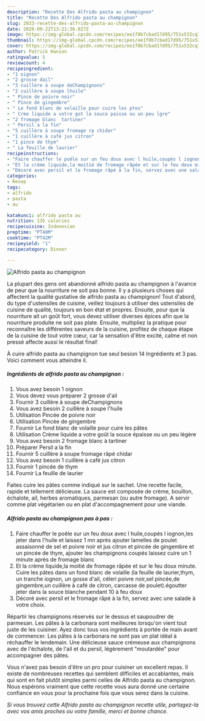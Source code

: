 ```yaml
---
description: "Recette Des Alfrido pasta au champignon"
title: "Recette Des Alfrido pasta au champignon"
slug: 2033-recette-des-alfrido-pasta-au-champignon
date: 2020-09-22T13:21:36.027Z
image: https://img-global.cpcdn.com/recipes/ee1f8b7cbad17d95/751x532cq70/alfrido-pasta-au-champignon-photo-principale-de-la-recette.jpg
thumbnail: https://img-global.cpcdn.com/recipes/ee1f8b7cbad17d95/751x532cq70/alfrido-pasta-au-champignon-photo-principale-de-la-recette.jpg
cover: https://img-global.cpcdn.com/recipes/ee1f8b7cbad17d95/751x532cq70/alfrido-pasta-au-champignon-photo-principale-de-la-recette.jpg
author: Patrick Hanson
ratingvalue: 5
reviewcount: 4
recipeingredient:
- "1 oignon"
- "2 grosse dail"
- "3 cuillère à soupe deChampignons"
- "2 cuillère à soupe lhuile"
- " Pince de poivre noir"
- " Pince de gingembre"
- " Le fond blanc de volaille pour cuire les ptes"
- " Crme liquide a votre got la souce paisse ou un peu lgre"
- "2 fromage blanc  tartiner"
- " Persil a la fin"
- "5 cuillère à soupe fromage rp chidar"
- "1 cuillère à café jus citron"
- "1 pince de thym"
- " La feuille de laurier"
recipeinstructions:
- "Faire chauffer le poêle sur un feu doux avec l huile,coupés l iognon,les jeter dans l&#39;huile et laissez 1 mn après ajouter lamelles de poulet assaisonné de sel et poivre noir et jus citron et pincée de gingembre et un pincée de thym, ajouter les champignons coupés laissez cuire un 1 minute après de fromage blanc"
- "Et la crème liquide,la moitié de fromage râpée et sur le feu doux minute. Cuire les pâtes dans un fond blanc de volaille (la feuille de laurier,thym, un tranche iognon, un gosse d&#39;ail, céleri poivre noir,sel pincée,de gingembre,un cuillère à café de citron, carcasse de poulet).égoutter jeter dans la souce blanche pendant 10 à feu doux"
- "Décoré avec persil et le fromage râpé à la fin, servez avec une salade à votre choix."
categories:
- Resep
tags:
- alfrido
- pasta
- au

katakunci: alfrido pasta au 
nutrition: 135 calories
recipecuisine: Indonesian
preptime: "PT40M"
cooktime: "PT42M"
recipeyield: "1"
recipecategory: Dinner

---
```



![Alfrido pasta au champignon](https://img-global.cpcdn.com/recipes/ee1f8b7cbad17d95/751x532cq70/alfrido-pasta-au-champignon-photo-principale-de-la-recette.jpg)

La plupart des gens ont abandonné alfrido pasta au champignon à l'avance de peur que la nourriture ne soit pas bonne. Il y a plusieurs choses qui affectent la qualité gustative de alfrido pasta au champignon! Tout d'abord, du type d'ustensiles de cuisine, veillez toujours à utiliser des ustensiles de cuisine de qualité, toujours en bon état et propres. Ensuite, pour que la nourriture ait un goût fort, vous devez utiliser diverses épices afin que la nourriture produite ne soit pas plate. Ensuite, multipliez la pratique pour reconnaître les différentes saveurs de la cuisine, profitez de chaque étape de la cuisine de tout votre cœur, car la sensation d'être excité, calme et non pressé affecte aussi le résultat final!

<!--inarticleads1-->

À cuire alfrido pasta au champignon tue seul besion 14 Ingrédients et 3 pas. Voici comment vous atteindre il.

##### Ingrédients de alfrido pasta au champignon :

1. Vous avez besoin 1 oignon
1. Vous devez vous préparer 2 grosse d&#39;ail
1. Fournir 3 cuillère à soupe deChampignons
1. Vous avez besoin 2 cuillère à soupe l&#39;huile
1. Utilisation  Pincée de poivre noir
1. Utilisation  Pincée de gingembre
1. Fournir  Le fond blanc de volaille pour cuire les pâtes
1. Utilisation  Crème liquide a votre goût la souce épaisse ou un peu légère
1. Vous avez besoin 2 fromage blanc à tartiner
1. Préparer  Persil a la fin
1. Fournir 5 cuillère à soupe fromage râpé chidar
1. Vous avez besoin 1 cuillère à café jus citron
1. Fournir 1 pincée de thym
1. Fournir  La feuille de laurier


Faites cuire les pâtes comme indiqué sur le sachet. Une recette facile, rapide et tellement délicieuse. La sauce est composée de crème, bouillon, échalote, ail, herbes aromatiques, parmesan (ou autre fromage). A servir comme plat végétarien ou en plat d&#39;accompagnement pour une viande. 

<!--inarticleads2-->

##### Alfrido pasta au champignon pas à pas :

1. Faire chauffer le poêle sur un feu doux avec l huile,coupés l iognon,les jeter dans l&#39;huile et laissez 1 mn après ajouter lamelles de poulet assaisonné de sel et poivre noir et jus citron et pincée de gingembre et un pincée de thym, ajouter les champignons coupés laissez cuire un 1 minute après de fromage blanc
1. Et la crème liquide,la moitié de fromage râpée et sur le feu doux minute. Cuire les pâtes dans un fond blanc de volaille (la feuille de laurier,thym, un tranche iognon, un gosse d&#39;ail, céleri poivre noir,sel pincée,de gingembre,un cuillère à café de citron, carcasse de poulet).égoutter jeter dans la souce blanche pendant 10 à feu doux
1. Décoré avec persil et le fromage râpé à la fin, servez avec une salade à votre choix.


Répartir les champignons réservés sur le dessus et saupoudrer de parmesan. Les pâtes à la carbonara sont meilleures lorsqu&#39;on vient tout juste de les cuisiner. Ayez donc tous vos ingrédients à portée de main avant de commencer. Les pâtes à la carbonara ne sont pas un plat idéal à réchauffer le lendemain. Une délicieuse sauce crémeuse aux champignons avec de l&#39;échalote, de l&#39;ail et du persil, légèrement &#34;moutardée&#34; pour accompagner des pâtes. 

<!--inarticleads1-->

<p>
Vous n'avez pas besoin d'être un pro pour cuisiner un excellent repas. Il existe de nombreuses recettes qui semblent difficiles et accablantes, mais qui sont en fait plutôt simples parmi celles de Alfrido pasta au champignon. Nous espérons vraiment que cette recette vous aura donné une certaine confiance en vous pour la prochaine fois que vous serez dans la cuisine.
</p>

<p>
<i>Si vous trouvez cette Alfrido pasta au champignon recette utile, partagez-la avec vos amis proches ou votre famille, merci et bonne chance.</i>
</p>
